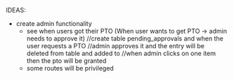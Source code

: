 IDEAS:
- create admin functionality
    - see when users got their PTO (When user wants to get PTO -> admin needs to approve it)
    //create table pending_approvals and when the user requests a PTO
    //admin approves it and the entry will be deleted from table and added to
    //when admin clicks on one item then the pto will be granted
    - some routes will be privileged